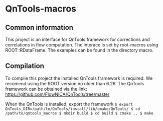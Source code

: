 # QnTools-macros
## Common information

This project is an interface for QnTools framework for corrections and correlations in flow computation. The interace is set by root-macros using ROOT::RDataFrame. The examples can be found in the directory macro.

## Compilation

To compile this project the installed QnTools framework is required. We recomend using the ROOT version no older than 6.26. The QnTools framework can be obtained via the link:
https://github.com/FlowNICA/QnTools/tree/master

When the QnTools is installed, export the framework
``
  $ export QnTools_DIR=/path/to/QnTools/install/lib/cmake/QnTools/
  $ cd /path/to/qntools_macros
  $ mkdir build
  $ cd build
  $ cmake ..
  $ make
``
